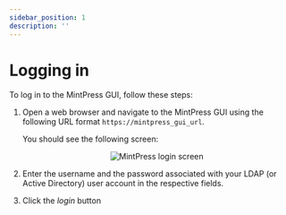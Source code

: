 ```yaml
---
sidebar_position: 1
description: ''
---
```


# Logging in

To log in to the MintPress GUI, follow these steps:

1. Open a web browser and navigate to the MintPress GUI using the following URL format `https://mintpress_gui_url`.

    You should see the following screen:

    <p align='center'>
      <img alt='MintPress login screen' src={require('!url-loader!./images/login.png').default} className='image-border'/>
    </p>

2. Enter the username and the password associated with your LDAP (or Active Directory) user account in the respective fields.

3. Click the _login_ button
